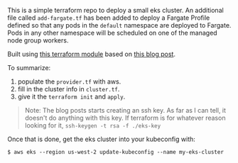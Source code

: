 This is a simple terraform repo to deploy a small eks cluster. An additional file called `add-fargate.tf` has been added to deploy a Fargate Profile defined so that any pods in the `default` namespace are deployed to Fargate.  Pods in any other namespace will be scheduled on one of the managed node group workers.

Built using [this terraform module](https://github.com/FairwindsOps/terraform-vpc) based on [this blog post](https://www.fairwinds.com/blog/terraform-and-eks-a-step-by-step-guide-to-deploying-your-first-cluster).

To summarize:

1. populate the `provider.tf` with aws.
2. fill in the cluster info in `cluster.tf`.
3. give it the `terraform init` and `apply`.

> Note: The blog posts starts creating an ssh key. As far as I can tell, it doesn't do anything with this key. If terraform is for whatever reason looking for it, `ssh-keygen -t rsa -f ./eks-key`

Once that is done, get the eks cluster into your kubeconfig with:

    $ aws eks --region us-west-2 update-kubeconfig --name my-eks-cluster
